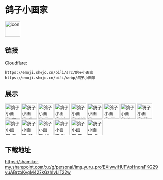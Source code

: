 # 鸽子小画家
<img src="https://emoji.shojo.cn/bili/src/鸽子小画家/icon.png" width="50" height="50" alt="icon">

## 链接
Cloudflare:
```
https://emoji.shojo.cn/bili/src/鸽子小画家
https://emoji.shojo.cn/bili/webp/鸽子小画家
```
## 展示
<img src="https://emoji.shojo.cn/bili/src/鸽子小画家/鸽子小画家-在画了.png" width="50" height="50" alt="鸽子小画家-在画了">
<img src="https://emoji.shojo.cn/bili/src/鸽子小画家/鸽子小画家-进度如图.png" width="50" height="50" alt="鸽子小画家-进度如图">
<img src="https://emoji.shojo.cn/bili/src/鸽子小画家/鸽子小画家-马上出门.png" width="50" height="50" alt="鸽子小画家-马上出门">
<img src="https://emoji.shojo.cn/bili/src/鸽子小画家/鸽子小画家-诚信.png" width="50" height="50" alt="鸽子小画家-诚信">
<img src="https://emoji.shojo.cn/bili/src/鸽子小画家/鸽子小画家-007.png" width="50" height="50" alt="鸽子小画家-007">
<img src="https://emoji.shojo.cn/bili/src/鸽子小画家/鸽子小画家-KKSK.png" width="50" height="50" alt="鸽子小画家-KKSK">
<img src="https://emoji.shojo.cn/bili/src/鸽子小画家/鸽子小画家-不画了.png" width="50" height="50" alt="鸽子小画家-不画了">
<img src="https://emoji.shojo.cn/bili/src/鸽子小画家/鸽子小画家-认识自我.png" width="50" height="50" alt="鸽子小画家-认识自我">
<img src="https://emoji.shojo.cn/bili/src/鸽子小画家/鸽子小画家-菜鸽.png" width="50" height="50" alt="鸽子小画家-菜鸽">
<img src="https://emoji.shojo.cn/bili/src/鸽子小画家/鸽子小画家-马上画完.png" width="50" height="50" alt="鸽子小画家-马上画完">
<img src="https://emoji.shojo.cn/bili/src/鸽子小画家/鸽子小画家-粮.png" width="50" height="50" alt="鸽子小画家-粮">
<img src="https://emoji.shojo.cn/bili/src/鸽子小画家/鸽子小画家-吃粮.png" width="50" height="50" alt="鸽子小画家-吃粮">
<img src="https://emoji.shojo.cn/bili/src/鸽子小画家/鸽子小画家-别看扁我.png" width="50" height="50" alt="鸽子小画家-别看扁我">
<img src="https://emoji.shojo.cn/bili/src/鸽子小画家/鸽子小画家-天才之作.png" width="50" height="50" alt="鸽子小画家-天才之作">
<img src="https://emoji.shojo.cn/bili/src/鸽子小画家/鸽子小画家-色晕.png" width="50" height="50" alt="鸽子小画家-色晕">

## 下载地址

https://shamiko-my.sharepoint.com/:u:/g/personal/img_yuru_pro/EXiwwiHUFVpHnqmFKG29vuABrzoKyqM42ZkGzhIvLlT22w